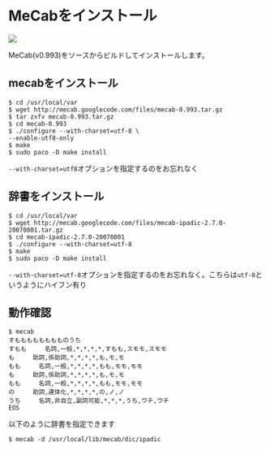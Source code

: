 # MeCabをインストール

![](http://evernote.tk84.net/shard/s8/res/0635b999-22e3-45cd-992d-768f20ad7033/)

MeCab(v0.993)をソースからビルドしてインストールします。



## mecabをインストール

    $ cd /usr/local/var
    $ wget http://mecab.googlecode.com/files/mecab-0.993.tar.gz
    $ tar zxfv mecab-0.993.tar.gz
    $ cd mecab-0.993
    $ ./configure --with-charset=utf-8 \
    --enable-utf8-only
    $ make
    $ sudo paco -D make install


`--with-charset=utf8`オプションを指定するのをお忘れなく



## 辞書をインストール

    $ cd /usr/local/var
    $ wget http://mecab.googlecode.com/files/mecab-ipadic-2.7.0-20070801.tar.gz
    $ cd mecab-ipadic-2.7.0-20070801
    $ ./configure --with-charset=utf-8
    $ make
    $ sudo paco -D make install

`--with-charset=utf-8`オプションを指定するのをお忘れなく。こちらは`utf-8`というようにハイフン有り



## 動作確認

    $ mecab
    すもももももももものうち
    すもも     名詞,一般,*,*,*,*,すもも,スモモ,スモモ
    も     助詞,係助詞,*,*,*,*,も,モ,モ
    もも     名詞,一般,*,*,*,*,もも,モモ,モモ
    も     助詞,係助詞,*,*,*,*,も,モ,モ
    もも     名詞,一般,*,*,*,*,もも,モモ,モモ
    の     助詞,連体化,*,*,*,*,の,ノ,ノ
    うち     名詞,非自立,副詞可能,*,*,*,うち,ウチ,ウチ
    EOS

以下のように辞書を指定できます

    $ mecab -d /usr/local/lib/mecab/dic/ipadic

